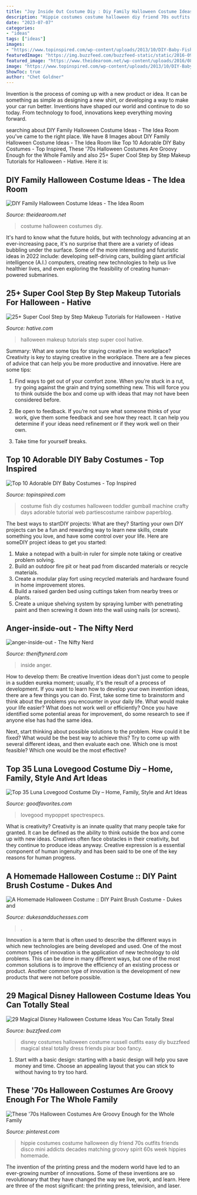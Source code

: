 ```yaml
---
title: "Joy Inside Out Costume Diy : Diy Family Halloween Costume Ideas"
description: "Hippie costumes costume halloween diy friend 70s outfits friends disco mini addicts decades matching groovy spirit 60s week hippies homemade"
date: "2023-07-07"
categories:
- "ideas"
tags: ["ideas"]
images:
- "https://www.topinspired.com/wp-content/uploads/2013/10/DIY-Baby-Fish-Costume-Tutorial-2-web.jpg"
featuredImage: "https://img.buzzfeed.com/buzzfeed-static/static/2016-09/21/13/asset/buzzfeed-prod-web02/sub-buzz-27884-1474478129-5.png"
featured_image: "https://www.theidearoom.net/wp-content/uploads/2016/08/600616_10201499389179929_1713050414_n.jpg"
image: "https://www.topinspired.com/wp-content/uploads/2013/10/DIY-Baby-Fish-Costume-Tutorial-2-web.jpg"
ShowToc: true
author: "Chet Goldner"
---
```



Invention is the process of coming up with a new product or idea. It can be something as simple as designing a new shirt, or developing a way to make your car run better. Inventions have shaped our world and continue to do so today. From technology to food, innovations keep everything moving forward.

	

		
searching about DIY Family Halloween Costume Ideas - The Idea Room you've came to the right place. We have 8 Images about DIY Family Halloween Costume Ideas - The Idea Room like Top 10 Adorable DIY Baby Costumes - Top Inspired, These &#039;70s Halloween Costumes Are Groovy Enough for the Whole Family and also 25+ Super Cool Step by Step Makeup Tutorials for Halloween - Hative. Here it is:
		
    
## DIY Family Halloween Costume Ideas - The Idea Room

<img loading=lazy src="https://www.theidearoom.net/wp-content/uploads/2016/08/600616_10201499389179929_1713050414_n.jpg" onerror="this.onerror=null;this.src='https://tse1.mm.bing.net/th?id=OIP.C4YIcwOe7U414Q8esieHvgHaLB&amp;pid=15.1';" alt="DIY Family Halloween Costume Ideas - The Idea Room">

_Source: theidearoom.net_

>costume halloween costumes diy. 

	

It's hard to know what the future holds, but with technology advancing at an ever-increasing pace, it's no surprise that there are a variety of ideas bubbling under the surface. Some of the more interesting and futuristic ideas in 2022 include: developing self-driving cars, building giant artificial intelligence (A.I.) computers, creating new technologies to help us live healthier lives, and even exploring the feasibility of creating human-powered submarines.

    
## 25+ Super Cool Step By Step Makeup Tutorials For Halloween - Hative

<img loading=lazy src="https://hative.com/wp-content/uploads/2015/10/costume-ideas-tutorials/21-diy-costume-ideas-tutorials-for-halloween.jpg" onerror="this.onerror=null;this.src='https://tse4.mm.bing.net/th?id=OIP.E9-CMhIV-2Kc8TsgXIbovwHaOA&amp;pid=15.1';" alt="25+ Super Cool Step by Step Makeup Tutorials for Halloween - Hative">

_Source: hative.com_

>halloween makeup tutorials step super cool hative. 

	

Summary: What are some tips for staying creative in the workplace?
Creativity is key to staying creative in the workplace. There are a few pieces of advice that can help you be more productive and innovative. Here are some tips:
1. Find ways to get out of your comfort zone. When you’re stuck in a rut, try going against the grain and trying something new. This will force you to think outside the box and come up with ideas that may not have been considered before.

2. Be open to feedback. If you’re not sure what someone thinks of your work, give them some feedback and see how they react. It can help you determine if your ideas need refinement or if they work well on their own.

3. Take time for yourself breaks.

    
## Top 10 Adorable DIY Baby Costumes - Top Inspired

<img loading=lazy src="https://www.topinspired.com/wp-content/uploads/2013/10/DIY-Baby-Fish-Costume-Tutorial-2-web.jpg" onerror="this.onerror=null;this.src='https://tse4.mm.bing.net/th?id=OIP.PXGLBTNPIChImlxnas0vdQHaK6&amp;pid=15.1';" alt="Top 10 Adorable DIY Baby Costumes - Top Inspired">

_Source: topinspired.com_

>costume fish diy costumes halloween toddler gumball machine crafty days adorable tutorial web partiescostume rainbow paperblog. 

	

The best ways to startDIY projects: What are they?
Starting your own DIY projects can be a fun and rewarding way to learn new skills, create something you love, and have some control over your life. Here are someDIY project ideas to get you started: 
1. Make a notepad with a built-in ruler for simple note taking or creative problem solving.
2. Build an outdoor fire pit or heat pad from discarded materials or recycle materials. 
3. Create a modular play fort using recycled materials and hardware found in home improvement stores. 
4. Build a raised garden bed using cuttings taken from nearby trees or plants. 
5. Create a unique shelving system by spraying lumber with penetrating paint and then screwing it down into the wall using nails (or screws).

    
## Anger-inside-out - The Nifty Nerd

<img loading=lazy src="https://theniftynerd.com/wp-content/uploads/2017/05/anger-inside-out.jpg" onerror="this.onerror=null;this.src='https://tse1.mm.bing.net/th?id=OIP.qNrydcGxWvTkkSIq6l8u8AHaJ4&amp;pid=15.1';" alt="anger-inside-out - The Nifty Nerd">

_Source: theniftynerd.com_

>inside anger. 

	

How to develop them: Be creative
Invention ideas don't just come to people in a sudden eureka moment; usually, it's the result of a process of development. If you want to learn how to develop your own invention ideas, there are a few things you can do. 
First, take some time to brainstorm and think about the problems you encounter in your daily life. What would make your life easier? What does not work well or efficiently? Once you have identified some potential areas for improvement, do some research to see if anyone else has had the same idea. 

Next, start thinking about possible solutions to the problem. How could it be fixed? What would be the best way to achieve this? Try to come up with several different ideas, and then evaluate each one. Which one is most feasible? Which one would be the most effective?

    
## Top 35 Luna Lovegood Costume Diy – Home, Family, Style And Art Ideas

<img loading=lazy src="https://goodfavorites.com/wp-content/uploads/2020/02/luna-lovegood-costume-diy-unique-luna-lovegood-costume-with-diy-spectrespecs-instructions-of-luna-lovegood-costume-diy-1.jpg" onerror="this.onerror=null;this.src='https://tse2.mm.bing.net/th?id=OIP.SA2xXUGczt2UHAyP8hGqQgHaLH&amp;pid=15.1';" alt="Top 35 Luna Lovegood Costume Diy – Home, Family, Style and Art Ideas">

_Source: goodfavorites.com_

>lovegood mypoppet spectrespecs. 

	

What is creativity?
Creativity is an innate quality that many people take for granted. It can be defined as the ability to think outside the box and come up with new ideas. Creatives often face obstacles in their creativity, but they continue to produce ideas anyway. Creative expression is a essential component of human ingenuity and has been said to be one of the key reasons for human progress.

    
## A Homemade Halloween Costume :: DIY Paint Brush Costume - Dukes And

<img loading=lazy src="https://dukesandduchesses.com/wp-content/uploads/2013/10/DIY-paint-brush-costume.jpg" onerror="this.onerror=null;this.src='https://tse1.mm.bing.net/th?id=OIP.Dfl34yqJeNGSbELfyFlDywHaLH&amp;pid=15.1';" alt="A Homemade Halloween Costume :: DIY Paint Brush Costume - Dukes and">

_Source: dukesandduchesses.com_

>. 

	

Innovation is a term that is often used to describe the different ways in which new technologies are being developed and used. One of the most common types of innovation is the application of new technology to old problems. This can be done in many different ways, but one of the most common solutions is to improve the efficiency of an existing process or product. Another common type of innovation is the development of new products that were not before possible.

    
## 29 Magical Disney Halloween Costume Ideas You Can Totally Steal

<img loading=lazy src="https://img.buzzfeed.com/buzzfeed-static/static/2016-09/21/13/asset/buzzfeed-prod-web02/sub-buzz-27884-1474478129-5.png" onerror="this.onerror=null;this.src='https://tse1.mm.bing.net/th?id=OIP.j_hZzU0BXi0KPQzyDUrkbwHaMg&amp;pid=15.1';" alt="29 Magical Disney Halloween Costume Ideas You Can Totally Steal">

_Source: buzzfeed.com_

>disney costumes halloween costume russell outfits easy diy buzzfeed magical steal totally dress friends pixar boo fancy. 

	

1. Start with a basic design: starting with a basic design will help you save money and time. Choose an appealing layout that you can stick to without having to try too hard.

    
## These &#039;70s Halloween Costumes Are Groovy Enough For The Whole Family

<img loading=lazy src="https://i.pinimg.com/736x/98/0d/d2/980dd2774358b8cf5c137004833ad5ec.jpg" onerror="this.onerror=null;this.src='https://tse4.mm.bing.net/th?id=OIP.2RpA-xtuoIoY2Zrt2OFJ5AHaLH&amp;pid=15.1';" alt="These &#039;70s Halloween Costumes Are Groovy Enough for the Whole Family">

_Source: pinterest.com_

>hippie costumes costume halloween diy friend 70s outfits friends disco mini addicts decades matching groovy spirit 60s week hippies homemade. 

	

The invention of the printing press and the modern world have led to an ever-growing number of innovations. Some of these inventions are so revolutionary that they have changed the way we live, work, and learn. Here are three of the most significant: the printing press, television, and laser.

